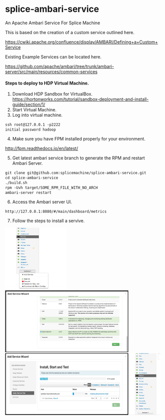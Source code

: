 # splice-ambari-service
An Apache Ambari Service For Splice Machine

This is based on the creation of a custom service outlined here. 

https://cwiki.apache.org/confluence/display/AMBARI/Defining+a+Custom+Service

Existing Example Services can be located here.  

https://github.com/apache/ambari/tree/trunk/ambari-server/src/main/resources/common-services

#### Steps to deploy to HDP Virtual Machine.

1) Download HDP Sandbox for VirtualBox. https://hortonworks.com/tutorial/sandbox-deployment-and-install-guide/section/1/
2) Start Virtual Machine.
3) Log into virtual machine.

```
ssh root@127.0.0.1 -p2222
initial password hadoop
```

4) Make sure you have FPM installed properly for your environment.

http://fpm.readthedocs.io/en/latest/

5) Get latest ambari service branch to generate the RPM and restart Ambari Server.

```
git clone git@github.com:splicemachine/splice-ambari-service.git
cd splice-ambari-service
./build.sh
rpm -Uvh target/SOME_RPM_FILE_WITH_NO_ARCH
ambari-server restart 
```

6) Access the Ambari server UI.

```
http://127.0.0.1:8080/#/main/dashboard/metrics
```
7) Follow the steps to install a servive.

<img src="docs/Add_Service.jpeg" alt="Add Service" width="200" height="200">
<img src="docs/Add_Service_Wizard.jpeg" alt="Add Service Wizard" width="400" height="200">
<img src="docs/Install_Start_And_Test.jpeg" alt="Add Service Install Start and Test" width="400" height="200">
<img src="docs/Splice_Machine_Installed.jpeg" alt="Splice Machine Installed" width="100" height="200">
